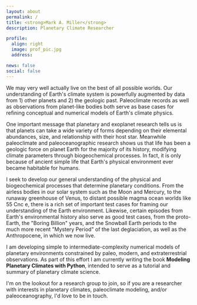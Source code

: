 ```yaml
---
layout: about
permalink: /
title: <strong>Mark A. Miller</strong>
description: Planetary Climate Researcher

profile:
  align: right
  image: prof_pic.jpg
  address:

news: false
social: false
---
```


We may very well actually live on the best of all possible worlds. Our understanding of Earth's climate system is powerfully augmented by data from 1) other planets and 2) the geologic past. Paleoclimate records as well as observations from planet-like bodies both serve as base cases for refining conceptual and numerical models of Earth's climate physics.

One important message that planetary and exoplanet research tells us is that planets can take a wide variety of forms depending on their elemental abundances, size, and relationship with their host star. Meanwhile paleoclimate and paleoceanographic research shows us that life has been a geologic force on planet Earth for the majority of its history, modifying climate parameters through biogeochemical processes. In fact, it is only because of ancient simple life that Earth's physical environment ever became habitable for humans.

I seek to develop our general understanding of the physical and biogeochemical processes that determine planetary conditions. From the airless bodies in our solar system such as the Moon and Mercury, to the runaway greenhouse of Venus, to distant possible magma ocean worlds like 55 Cnc e, there is a rich set of important test cases for framing our understanding of the Earth environment. Likewise, certain episodes from Earth's environmental history also serve as good test cases, from the proto-Earth, the "Boring Billion" years, and the Snowball Earth periods to the much more recent "Mystery Period" of the last deglaciation, as well as the Anthropocene, in which we now live.

I am developing simple to intermediate-complexity numerical models of planetary environments constrained by paleo, modern, and extraterrestrial observations. As part of this effort I am currently writing the book <b>Modeling Planetary Climates with Python</b>, intended to serve as a tutorial and summary of planetary climate science.

I'm on the lookout for a research group to join, so if you are a researcher with interests in planetary climates, paleoclimate modeling, and/or paleoceanography, I'd love to be in touch.
